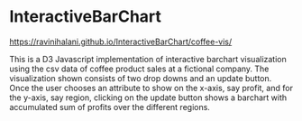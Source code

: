 # InteractiveBarChart 

https://ravinihalani.github.io/InteractiveBarChart/coffee-vis/

This is a D3 Javascript implementation of interactive barchart visualization using the csv data of coffee product sales at a fictional company. The visualization shown consists of two drop downs and an update button. Once the user chooses an attribute to show on the x-axis, say profit, and for the y-axis, say region, clicking on the update button shows a barchart with accumulated sum of profits over the different regions.
